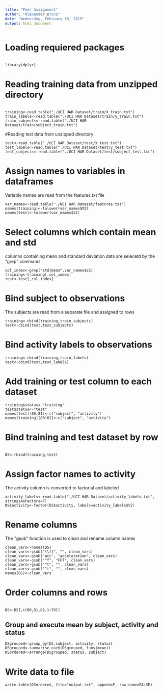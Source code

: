 ```yaml
---
title: "Peer Assignment"
author: "Alexander Bruns"
date: "Wednesday, February 18, 2015"
output: html_document
---
```


# Loading requiered packages
```{r}

library(dplyr)
```

# Reading training data from unzipped directory

```{r}

training<-read.table("./UCI HAR Dataset/train/X_train.txt")
train_labels<-read.table("./UCI HAR Dataset/train/y_train.txt")
train_subjects<-read.table("./UCI HAR Dataset/train/subject_train.txt")
```


#Reading test data from unzipped directory

```{r}
test<-read.table("./UCI HAR Dataset/test/X_test.txt")
test_labels<-read.table("./UCI HAR Dataset/test/y_test.txt")
test_subjects<-read.table("./UCI HAR Dataset/test/subject_test.txt")

```

# Assign names to variables in dataframes

Variable names are read from the features.txt file

```{r}
var_names<-read.table("./UCI HAR Dataset/features.txt")
names(training)<-tolower(var_names$V2)
names(test)<-tolower(var_names$V2)
```

# Select columns which contain mean and std

columns containing mean and standard deviation data are selecetd by the "grep" command

```{r}
col_index<-grep("std|mean",var_names$V2)
training<-training[,col_index]
test<-test[,col_index]
```

# Bind subject to observations

The subjects are read from a separate file and assigned to rows

```{r}
training<-cbind(training,train_subjects)
test<-cbind(test,test_subjects)
```

# Bind activity labels to observations

```{r}
training<-cbind(training,train_labels)
test<-cbind(test,test_labels)
```

# Add training or test column to each dataset

```{r}
training$status<-"training"
test$status<-"test"
names(test)[80:81]<-c("subject", "activity")
names(training)[80:81]<-c("subject", "activity")
```

# Bind training and test dataset by row

```{r}

DS<-rbind(training,test)
```
# Assign factor names to activity

The activity column is converted to factorial and labeled

```{r}
activity_labels<-read.table("./UCI HAR Dataset/activity_labels.txt", stringsAsFactors=F)
DS$activity<-factor(DS$activity, labels=activity_labels$V2)
```

# Rename columns 

The "gsub" function is used to clean and rename column names

```{r}
clean_vars<-names(DS)
clean_vars<-gsub("\\()", "", clean_vars)
clean_vars<-gsub("acc", "acceleration", clean_vars)
clean_vars<-gsub("^f", "FFT", clean_vars)
clean_vars<-gsub("^t", "", clean_vars)
clean_vars<-gsub("^t", "", clean_vars)
names(DS)<-clean_vars
```

# Order columns and rows

```{r}

DS<-DS[,c(80,81,82,1:79)]
```

## Group and execute mean by subject, activity and status

```{r}
DSgrouped<-group_by(DS,subject, activity, status)
DSgrouped<-summarise_each(DSgrouped, funs(mean))
DSordered<-arrange(DSgrouped, status, subject)
```
# Write data to file
```{r}
write.table(DSordered, file="output.txt", append=F, row.name=FALSE)
```

